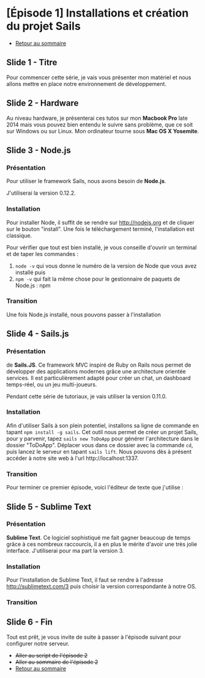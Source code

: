 # [Épisode 1] Installations et création du projet Sails

* [Retour au sommaire](https://github.com/SailsToDoAppTutorial/Francais/blob/master/Ep1#Épisode-1-installations-et-création-du-projet-sails)

## Slide 1 - Titre

Pour commencer cette série, je vais vous présenter mon matériel et nous allons mettre en place notre environnement de développement.

## Slide 2 - Hardware

Au niveau hardware, je présenterai ces tutos sur mon **Macbook Pro** late 2014 mais vous pouvez bien entendu le suivre sans problème, que ce soit sur Windows ou sur Linux. Mon ordinateur tourne sous **Mac OS X Yosemite**.

## Slide 3 - Node.js

### Présentation

Pour utiliser le framework Sails, nous avons besoin de **Node.js**.

J'utiliserai la version 0.12.2. 

### Installation

Pour installer Node, il suffit de se rendre sur http://nodejs.org et de cliquer sur le bouton "install". Une fois le téléchargement terminé, l'installation est classique.

Pour vérifier que tout est bien installé, je vous conseille d'ouvrir un terminal et de taper les commandes :

1. `node -v` qui vous donne le numéro de la version de Node que vous avez installé puis
2. `npm -v` qui fait la même chose pour le gestionnaire de paquets de Node.js : npm

### Transition

Une fois Node.js installé, nous pouvons passer à l'installation

## Slide 4 - Sails.js

### Présentation

de **Sails.JS**. Ce framework MVC inspiré de Ruby on Rails nous permet de développer des applications modernes grâce une architecture orientée services. Il est particulièrement adapté pour créer un chat, un dashboard temps-réel, ou un jeu multi-joueurs. 

Pendant cette série de tutoriaux, je vais utiliser la version 0.11.0.

### Installation

Afin d'utiliser Sails à son plein potentiel, installons sa ligne de commande en tapant `npm install -g sails`. Cet outil nous permet de créer un projet Sails, pour y parvenir, tapez `sails new ToDoApp` pour générer l'architecture dans le dossier "ToDoApp". Déplacer vous dans ce dossier avec la commande `cd`, puis lancez le serveur en tapant `sails lift`. Nous pouvons dès à présent accéder à notre site web à l'url http://localhost:1337.

### Transition

Pour terminer ce premier épisode, voici l'éditeur de texte que j'utilise :

## Slide 5 - Sublime Text

### Présentation

**Sublime Text**. Ce logiciel sophistiqué me fait gagner beaucoup de temps grâce à ces nombreux raccourcis, il a en plus le mérite d'avoir une très jolie interface. J'utiliserai pour ma part la version 3.

### Installation

Pour l'installation de Sublime Text, il faut se rendre à l'adresse http://sublimetext.com/3 puis choisir la version correspondante à notre OS.

### Transition

## Slide 6 - Fin

Tout est prêt, je vous invite de suite à passer à l'épisode suivant pour configurer notre serveur.

* ~~Aller au script de l'épisode 2~~
* ~~Aller au sommaire de l'épisode 2~~
* [Retour au sommaire](https://github.com/SailsToDoAppTutorial/Francais/blob/master/Ep1#Épisode-1-installations-et-création-du-projet-sails)